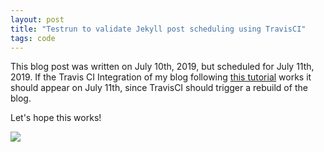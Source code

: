 ```yaml
---
layout: post
title: "Testrun to validate Jekyll post scheduling using TravisCI"
tags: code
---
```


This blog post was written on July 10th, 2019, but scheduled for July 11th, 2019. If the Travis CI Integration of my blog following [this tutorial](https://shot511.github.io/2018-12-03-how-to-schedule-posts-with-jekyll/) works it should appear on July 11th, since TravisCI should trigger a rebuild of the blog.

Let's hope this works!

![](https://media.giphy.com/media/3osxY5DBiplbJ47i4o/giphy.gif)
